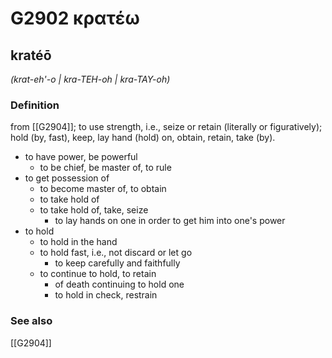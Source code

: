 # G2902 κρατέω

## kratéō

_(krat-eh'-o | kra-TEH-oh | kra-TAY-oh)_

### Definition

from [[G2904]]; to use strength, i.e., seize or retain (literally or figuratively); hold (by, fast), keep, lay hand (hold) on, obtain, retain, take (by).

- to have power, be powerful
  - to be chief, be master of, to rule
- to get possession of
  - to become master of, to obtain
  - to take hold of
  - to take hold of, take, seize
    - to lay hands on one in order to get him into one's power
- to hold
  - to hold in the hand
  - to hold fast, i.e., not discard or let go
    - to keep carefully and faithfully
  - to continue to hold, to retain
    - of death continuing to hold one
    - to hold in check, restrain

### See also

[[G2904]]

